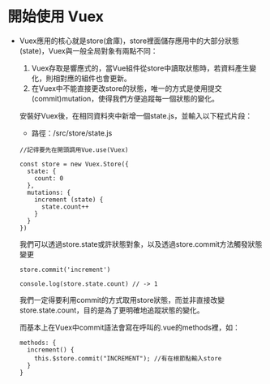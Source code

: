 # 開始使用 Vuex

- Vuex應用的核心就是store(倉庫)，store裡面儲存應用中的大部分狀態(state)，Vuex與一般全局對象有兩點不同：

    1. Vuex存取是響應式的，當Vue組件從store中讀取狀態時，若資料產生變化，則相對應的組件也會更新。
    2. 在Vuex中不能直接更改store的狀態，唯一的方式是使用提交(commit)mutation，使得我們方便追蹤每一個狀態的變化。
    
    安裝好Vuex後，在相同資料夾中新增一個state.js，並輸入以下程式片段：
    
    * 路徑：/src/store/state.js
    
    ```
    //記得要先在開頭調用Vue.use(Vuex)

    const store = new Vuex.Store({
      state: {
        count: 0
      },
      mutations: {
        increment (state) {
          state.count++
        }
      }
    })
    ```
    
    我們可以透過store.state或許狀態對象，以及透過store.commit方法觸發狀態變更
    
    ```
    store.commit('increment')

    console.log(store.state.count) // -> 1
    ```
    
    我們一定得要利用commit的方式取用store狀態，而並非直接改變store.state.count，目的是為了更明確地追蹤狀態的變化。

    而基本上在Vuex中commit語法會寫在呼叫的.vue的methods裡，如：

    ```
    methods: {
      increment() {
        this.$store.commit("INCREMENT"); //有在根節點輸入store
      }
    }
    ```